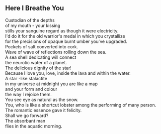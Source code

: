 Here I Breathe You
------------------
Custodian of the depths  
of my mouth - your kissing  
stills your sanguine regard as though it were electricity.  
I'd do it for the old warrior's medal in which you crystallize  
for the precisions of opaque burnt umber you've upgraded.  
Pockets of salt converted into cork.  
Wave of wave of reflections rolling down the sea.  
A sea shell dedicating will connect  
the neurotic water of a planet.  
The delicious dignity of the star!  
Because I love you, love, inside the lava and within the water.  
A star -like stalactite  
in my universe at midnight you are like a map  
and your form and colour  
the way I rejoice them.  
You see eye as natural as the snow.  
You, who is like a shortcut lobster among the performing of many person.  
The romantic essence gave it felicity.  
Shall we go forward?  
The absorbant man  
flies in the aquatic morning.  
